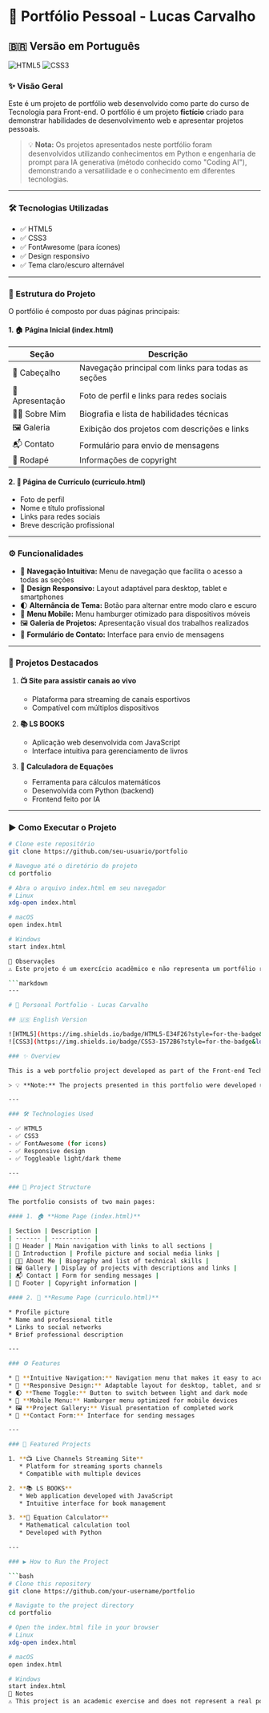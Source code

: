# 🚀 Portfólio Pessoal - Lucas Carvalho

## 🇧🇷 Versão em Português

![HTML5](https://img.shields.io/badge/HTML5-E34F26?style=for-the-badge&logo=html5&logoColor=white)
![CSS3](https://img.shields.io/badge/CSS3-1572B6?style=for-the-badge&logo=css3&logoColor=white)

### ✨ Visão Geral

Este é um projeto de portfólio web desenvolvido como parte do curso de Tecnologia para Front-end. O portfólio é um projeto **fictício** criado para demonstrar habilidades de desenvolvimento web e apresentar projetos pessoais.

> 💡 **Nota:** Os projetos apresentados neste portfólio foram desenvolvidos utilizando conhecimentos em Python e engenharia de prompt para IA generativa (método conhecido como "Coding AI"), demonstrando a versatilidade e o conhecimento em diferentes tecnologias.

---

### 🛠️ Tecnologias Utilizadas

- ✅ HTML5
- ✅ CSS3
- ✅ FontAwesome (para ícones)
- ✅ Design responsivo
- ✅ Tema claro/escuro alternável

---

### 📂 Estrutura do Projeto

O portfólio é composto por duas páginas principais:

#### 1. 🏠 **Página Inicial (index.html)**

| Seção | Descrição |
| ----- | --------- |
| 📌 Cabeçalho | Navegação principal com links para todas as seções |
| 👋 Apresentação | Foto de perfil e links para redes sociais |
| 👨‍💻 Sobre Mim | Biografia e lista de habilidades técnicas |
| 🖼️ Galeria | Exibição dos projetos com descrições e links |
| 📬 Contato | Formulário para envio de mensagens |
| 📝 Rodapé | Informações de copyright |

#### 2. 📄 **Página de Currículo (curriculo.html)**

* Foto de perfil
* Nome e título profissional
* Links para redes sociais
* Breve descrição profissional

---

### ⚙️ Funcionalidades

* 🧭 **Navegação Intuitiva:** Menu de navegação que facilita o acesso a todas as seções
* 📱 **Design Responsivo:** Layout adaptável para desktop, tablet e smartphones
* 🌓 **Alternância de Tema:** Botão para alternar entre modo claro e escuro
* 🍔 **Menu Mobile:** Menu hamburger otimizado para dispositivos móveis
* 🖼️ **Galeria de Projetos:** Apresentação visual dos trabalhos realizados
* 📩 **Formulário de Contato:** Interface para envio de mensagens

---

### 💼 Projetos Destacados

1. **📺 Site para assistir canais ao vivo**
   * Plataforma para streaming de canais esportivos
   * Compatível com múltiplos dispositivos

2. **📚 LS BOOKS**
   * Aplicação web desenvolvida com JavaScript
   * Interface intuitiva para gerenciamento de livros

3. **🧮 Calculadora de Equações**
   * Ferramenta para cálculos matemáticos
   * Desenvolvida com Python (backend)
   * Frontend feito por IA

---

### ▶️ Como Executar o Projeto

```bash
# Clone este repositório
git clone https://github.com/seu-usuario/portfolio

# Navegue até o diretório do projeto
cd portfolio

# Abra o arquivo index.html em seu navegador
# Linux
xdg-open index.html

# macOS
open index.html

# Windows
start index.html

📝 Observações
⚠️ Este projeto é um exercício acadêmico e não representa um portfólio real. Os links para os projetos e redes sociais são fictícios e foram incluídos apenas para fins de demonstração. As tecnologias mencionadas nas descrições dos projetos representam habilidades que estão sendo desenvolvidas durante o curso.

```markdown
---

# 🚀 Personal Portfolio - Lucas Carvalho

## 🇺🇸 English Version

![HTML5](https://img.shields.io/badge/HTML5-E34F26?style=for-the-badge&logo=html5&logoColor=white)
![CSS3](https://img.shields.io/badge/CSS3-1572B6?style=for-the-badge&logo=css3&logoColor=white)

### ✨ Overview

This is a web portfolio project developed as part of the Front-end Technology course. The portfolio is a **fictional project** created to demonstrate web development skills and showcase personal projects.

> 💡 **Note:** The projects presented in this portfolio were developed using Python knowledge and prompt engineering for generative AI (method known as "Coding AI"), demonstrating versatility and knowledge in different technologies.

---

### 🛠️ Technologies Used

- ✅ HTML5
- ✅ CSS3
- ✅ FontAwesome (for icons)
- ✅ Responsive design
- ✅ Toggleable light/dark theme

---

### 📂 Project Structure

The portfolio consists of two main pages:

#### 1. 🏠 **Home Page (index.html)**

| Section | Description |
| ------- | ----------- |
| 📌 Header | Main navigation with links to all sections |
| 👋 Introduction | Profile picture and social media links |
| 👨‍💻 About Me | Biography and list of technical skills |
| 🖼️ Gallery | Display of projects with descriptions and links |
| 📬 Contact | Form for sending messages |
| 📝 Footer | Copyright information |

#### 2. 📄 **Resume Page (curriculo.html)**

* Profile picture
* Name and professional title
* Links to social networks
* Brief professional description

---

### ⚙️ Features

* 🧭 **Intuitive Navigation:** Navigation menu that makes it easy to access all sections
* 📱 **Responsive Design:** Adaptable layout for desktop, tablet, and smartphones
* 🌓 **Theme Toggle:** Button to switch between light and dark mode
* 🍔 **Mobile Menu:** Hamburger menu optimized for mobile devices
* 🖼️ **Project Gallery:** Visual presentation of completed work
* 📩 **Contact Form:** Interface for sending messages

---

### 💼 Featured Projects

1. **📺 Live Channels Streaming Site**
   * Platform for streaming sports channels
   * Compatible with multiple devices

2. **📚 LS BOOKS**
   * Web application developed with JavaScript
   * Intuitive interface for book management

3. **🧮 Equation Calculator**
   * Mathematical calculation tool
   * Developed with Python

---

### ▶️ How to Run the Project

```bash
# Clone this repository
git clone https://github.com/your-username/portfolio

# Navigate to the project directory
cd portfolio

# Open the index.html file in your browser
# Linux
xdg-open index.html

# macOS
open index.html

# Windows
start index.html
📝 Notes
⚠️ This project is an academic exercise and does not represent a real portfolio. The links to projects and social networks are fictional and have been included for demonstration purposes only. The technologies mentioned in the project descriptions represent skills that are being developed during the course.


